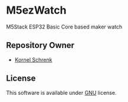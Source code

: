 # M5ezWatch
M5Stack ESP32 Basic Core based maker watch

## Repository Owner 

* [Kornel Schrenk](http://www.schrenk.hu/about/)

## License

This software is available under [GNU](../master/LICENSE) license.
